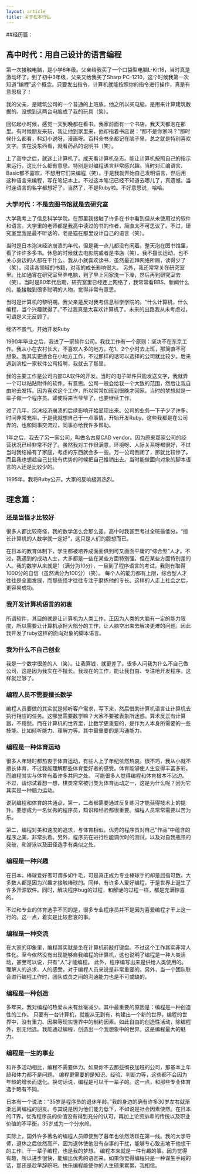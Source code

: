 ```yaml
---
layout: article
title: 关于松本行弘
---
```


##经历篇：

## 高中时代：用自己设计的语言编程

第一次接触电脑，是小学6年级。父亲给我买了一个口袋型电脑L-Kit16，当时真是激动坏了。到了初中3年级，父亲又给我买了Sharp PC-1210，这个时候我第一次知道“编程”这个概念。只要发出指令，计算机就能按照你的指令进行操作，真是有意思极了！

我的父亲，是建筑公司的一个普通的上班族。他之所以买电脑，是用来计算建筑数据的。没想到这两台电脑成了我的玩具（笑）。

回忆起小时候，感觉一天到晚都在看书。我家前面有一个书店，我天天都泡在那里。有时候朋友来玩，我让他到家里来，他却指着书店说：“那不是你家吗？”那时候什么都看，科幻小说呀，漫画呀。百科全书全都记在脑子里。总之就是特别喜欢文字。实在没东西看，就看药品的说明书（笑）。

上了高中之后，就迷上计算机了。成天看计算机杂志。能让计算机按照自己的指示来运行，这比什么都有意思。特别是对编程语言非常感兴趣。当时对汇编语言、Basic都不喜欢，不想用它们来编程（笑）。于是我就开始自己发明语言，然后用这种语言来编程，写在笔记本上。不过这本笔记已经不知道去哪儿了，真遗憾。当时连语言的名字都想好了。当然了，不是Ruby啦。不好意思说，哈哈。

### 大学时代：不是去图书馆就是去研究室

大学我考上了信息科学学院。在那里我接触了许多在书中看到但从未使用过的软件和语言。大学里的老师都是我高中读过的书的作者，简直太不可思议了。不过，研究室里我是最不听话的，老是猫在那里设计自己的语言（笑）。

当时是日本泡沫经济崩溃的年代，但是我一点儿都没有闲着。整天泡在图书馆里，看了许许多多书。休息的时候就去电影院或者是书店（笑）。我不擅长运动，也不关心身边的人都在干什么。我从小就喜欢读书，虽然最近拜网络所赐，读得少了（笑）。阅读各领域的书籍，对我的成长影响很大。 另外，我还常常关在研究室里。比如通宵在研究室里弄电脑，到了早上回家洗一下澡，然后再到研究室去（笑）。当时是80年代后期，研究室里已经连上网络了，我常常看BBS、新闻什么的。能接触到很多聪明的人物，觉得非常有意思。

当时是计算机的黎明期。我父亲是反对我考信息科学学院的。“什么计算机，什么编程，当个兴趣就得了。”不过我真是太喜欢计算机了。未来的出路我从未考虑过，可谓是义无反顾了。

经济不景气，开始开发Ruby

1990年毕业之后，我进了一家软件公司。我找工作有一个原则：坚决不在东京工作。我从小在农村长大，不喜欢人多的地方。花1、2个小时去上班，那简直不可想象。我其实更适合在小地方工作，不过那样的话可以选择的公司就比较少。后来遇到滨松一家软件公司招聘，我就去了那里。

我的主要工作是公司内部OA软件的开发。当时的电子邮件只能发送文字，我就弄一个可以粘贴附件的软件。有意思。公司一般会给我一个大致的范围，然后让我自由地去发挥。因为喜欢这个工作，所以常常加班到很晚才回家。当时的梦想就是一辈子做一个程序员。即使将来当爷爷了，也要继续工作。

过了几年，泡沫经济崩溃的后续影响开始显现出来。公司的业务一下子少了许多。时间非常充裕，于是我就想自己干一点事情，开始开发Ruby。这些我都是在公司弄的，也和同事交流过，同事亦给我许多帮助。

1年之后，我去了另一家公司，叫做名古屋CAD vendor。因为原来那家公司的经营状况已经非常不好了。虽然我对工作很满意，环境呀、人际关系呀都很好，不过当时我结婚有了家庭，考虑的东西就会多一些。万一公司倒闭了，那就比较惨了。而且我也想趁自己比较有优势的时候把自己推销出去。当时能做面向对象的脚本语言的人还是比较少的。

1995年，我将Ruby公开。大家的反响极其热烈。

## 理念篇：

### 还是当怪才比较好

很多人都比较奇怪，我的数学怎么会那么差。高中时我甚至考过全班最低分。“擅长计算机的人数学就一定好”，这只是人们的臆想而已。

在日本的教育体制下，学生都被培养成面面俱到可又面面平庸的“综合型”人才。不过，我遇到的成功人士，大多都是一些在某些方面特别强，但在某些方面特别差的人。我的数学从来就是1（满分为10分），一旦到了程序语言的考试，我则有取得1000分的自信（虽然满分为100分）（笑）。 每个人的能力都有上限，综合型人才往往是全面发展，而那些怪才往往专注于磨练他的专长。这样的人走上社会之后，更容易成功。

### 我开发计算机语言的初衷

所谓软件，其目的就是让计算机为人类工作。正因为人类的大脑有一定的能力限度，所以需要让计算机承担大部分的工作，让人脑空出来去解决更难的问题。因此我开发了ruby这样的面向对象的脚本语言。

### 我为什么不自己创业

我是一个数学很差的人（笑）。让我算钱，就更差了。很多人问我为什么不自己做公司，这是因为我实在不擅长。我现在的工作，能让我自由、专注地开发程序。这样就足够了。

### 编程人员不需要擅长数学

编程人员要做的其实就是倾听客户需求，写下来，然后借助计算机语言让计算机去执行相应的任务。这哪里需要数学嘛？大家不要被表象所迷惑。算术反正有计算器，不用愁。而在计算机的世界里，比数学更重要的，是作为人本身所需要的一些技能。比如倾听能力、理解力等。其中最重要的是沟通能力。

### 编程是一种体育运动

很多人年轻时都热衷于体育运动，有些人上了年纪依然热衷。很不巧，我从小就不擅长体育，不过我能理解那些体育爱好者的感受。体育能够使人生变得丰富多彩。而编程其实与体育有着许多共同之处。 可能很多人觉得编程和体育根本不沾边。不过，请你试着想一想，棋类常常被归类为体育运动之一，这是为什么呢？因为它其实是一种脑力运动。

说到编程和体育的共通点，第一，二者都需要通过反复练习才能获得技术上的提升。要想成为一名优秀的程序员，知识和经验都很重要。编程人员常常需要以苦为乐。

第二，编程对美和速度的追求，与体育相似。优秀的程序员对自己“作品”中蕴含的程序之美，非常执着。另外，程序员在进行性能调优时的测试，以及对自我瓶颈的突破，和游泳以及田径选手有类似之处。

### 编程是一种兴趣

在日本，棒球爱好者可谓多如牛毛，可是真正成为专业棒球手的却是屈指可数。大多数人都是因为兴趣才接触棒球的。同样，有许多人爱好编程，于是世界上诞生了许多开源软件。同时，解决程序bug的过程，和解谜的过程一样，都是充满惊喜的。

不过和专业的体育选手不同的是，很多专业程序员并不是因为喜爱编程才干上这一行的。这一点，着实是比较悲哀的事。

### 编程是一种交流

在大家的印象里，编程其实就是坐在计算机前敲打键盘。不过这个工作其实非常人性化。至今依然没有出现能够自我编程的计算机，这也说明了编程是一种人类活动，甚至可以说，只有“人”才能编程。 此外，程序编写出来是供给人类使用的。理解人的追求、人的感受，对于编程人员来说是非常重要的。另外，当一个团队联合进行编程工作时，团队成员之间的沟通能力也是不可或缺的。

### 编程是一种创造

多年来，我对编程的热爱从未有丝毫减少。其中最重要的原因是：编程是一种创造性的工作。 只要有一台计算机，就能从无到有，构建出一个新的世界。编程的世界中，没有重力、因果等现实世界中的制约因素。如此自由的创造性活动，除编程外，别无他选。我能通过编程，创造出一个我想象中的世界。这是编程最大的魅力。

### 编程是一生的事业

和许多活动相比，编程不需要体力。如果你不去那些彻夜加班的公司，那基本上年龄和体力都不是问题。 编程更需要的是知识、经验、判断力等，这些都不会因为年龄的增长而退化。换句话说，编程是可以干一辈子的。这一点，和那些专业体育选手略有不同。

日本有一个说法：“35岁是程序员的退休年龄。”我的身边的确有许多30岁左右就渐渐远离编程的朋友。与其说是因为他们能力低下，不如说是社会因素使然。在日本的IT界，优秀程序员的价值没有得到充分的认可，再加上论资排辈的传统以及职业价值的不平衡，35岁成为一个分水岭。

实际上，国外许多著名的编程人员即使到了暮年也依然活跃在第一线。我的大学导师，退休之后依然高产，因为退休使他没有杂事的干扰，能够专心致志地干他想干的工作。干一辈子编程，也是我的梦想。 编程本来就是一件有趣的事。因为觉得有趣，所以进步很快，能编出优秀的语言来。如果你觉得编程只是一种谋生手段的话，那还是趁早辞职吧。快乐编程能使你的人生硕果累累，我相信。
